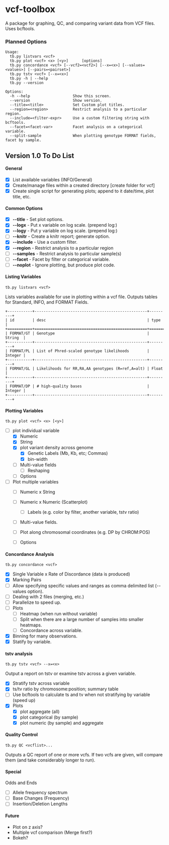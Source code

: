 vcf-toolbox
===========

A package for graphing, QC, and comparing variant data from VCF files. Uses bcftools.

### Planned Options

	Usage:
	  tb.py listvars <vcf>          
	  tb.py plot <vcf> <x> [<y>]      [options]               
	  tb.py concordance <vcf> [--vcf2=<vcf2>] [--x=<x>] [--values=<values>] [--pairs=<pairset>] 
	  tb.py tstv <vcf> [--x=<x>]
	  tb.py -h | --help
	  tb.py --version

	Options:
	  -h --help                   Show this screen.
	  --version                   Show version.
	  --title=<title>             Set Custom plot titles.
	  --region=<region>           Restrict analysis to a particular region.
	  --include=<filter-expr>     Use a custom filtering string with bcftools.
	  --facet=<facet-var>         Facet analysis on a categorical variable.
	  --split-sample              When plotting genotype FORMAT fields, facet by sample.

## Version 1.0 To Do List

#### General

- [X] List available variables (INFO/General)
- [X] Create/manage files within a created directory [create folder for vcf]
- [X] Create single script for generating plots; append to it date/time, plot title, etc.

#### Common Options

- [X] __--title__ - Set plot options.
- [X] __--logx__ - Put x variable on log scale. (prepend log:)
- [X] __--logy__ - Put y variable on log scale. (prepend log:)
- [ ] __--knitr__ - Create a knitr report; generate option.
- [X] __--include__ - Use a custom filter.
- [X] __--region__ - Restrict analysis to a particular region
- [ ] __--samples__ - Restrict analysis to particular sample(s)
- [ ] __--facet__ - Facet by filter or categorical variable.
- [ ] __--noplot__ - Ignore plotting, but produce plot code.

#### Listing Variables

	tb.py listvars <vcf>

Lists variables available for use in plotting within a vcf file. Outputs tables for Standard, INFO, and FORMAT Fields.

	+-----------+--------------------------------------------------+---------+
	| id        | desc                                             | type    |
	+===========+==================================================+=========+
	| FORMAT/GT | Genotype                                         | String  |
	+-----------+--------------------------------------------------+---------+
	| FORMAT/PL | List of Phred-scaled genotype likelihoods        | Integer |
	+-----------+--------------------------------------------------+---------+
	| FORMAT/GL | Likelihoods for RR,RA,AA genotypes (R=ref,A=alt) | Float   |
	+-----------+--------------------------------------------------+---------+
	| FORMAT/DP | # high-quality bases                             | Integer |
	+-----------+--------------------------------------------------+---------+

#### Plotting Variables

	tb.py plot <vcf> <x> [<y>]

- [ ] plot individual variable
	- [X] Numeric
	- [X] String
    - [X] plot variant density across genome
		- [X] Genetic Labels (Mb, Kb, etc; Commas)
		- [X] bin-width
	- [ ] Multi-value fields
		- [ ] Reshaping
	- [ ] Options
- [ ] Plot multiple variables
	- [ ] Numeric x String
	- [ ] Numeric x Numeric (Scatterplot)
		- [ ] Labels (e.g. color by filter, another variable, tstv ratio)
	- [ ] Multi-value fields.
	- [ ] Plot along chromosomal coordinates (e.g. DP by CHROM:POS)
	- [ ] Options


#### Concordance Analysis

	tb.py concordance <vcf>

- [X] Single Variable x Rate of Discordance (data is produced)
- [X] Marking Pairs
- [ ] Allow specifying specific values and ranges as comma delimited list (--values option).
- [ ] Dealing with 2 files (merging, etc.)
- [ ] Parallelize to speed up.
- [ ] Plots
	- [ ] Heatmap (when run without variable)
	- [ ] Split when there are a large number of samples into smaller heatmaps.
	- [ ] Concordance  across variable.
- [X] Binning for many observations.
- [X] Statify by variable.

#### tstv analysis

	tb.py tstv <vcf> --x=<x>

Output a report on tstv or examine tstv across a given variable.

- [X] Stratify tstv across variable
- [X] ts/tv ratio by chromosome:position; summary table
- [ ] Use bcftools to calculate ts and tv when not stratifying by variable (speed up)
- [X] Plots
	- [X] plot aggregate (all)
	- [X] plot categorical (by sample)
	- [X] plot numeric (by sample) and aggregate

#### Quality Control

	tb.py QC <vcflist>...

Outputs a QC report of one or more vcfs. If two vcfs are given, will compare them (and take considerably longer to run).

#### Special

Odds and Ends

- [ ] Allele frequency spectrum
- [ ] Base Changes (Frequency)
- [ ] Insertion/Deletion Lengths
	
#### Future

* Plot on z axis?
* Multiple vcf comparison (Merge first?)
* Bokeh?
